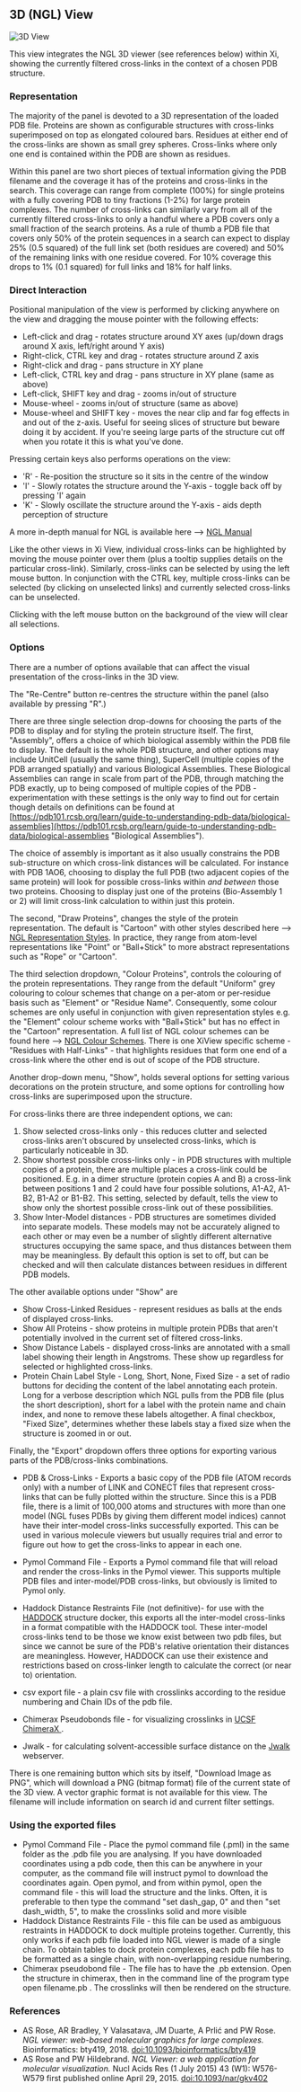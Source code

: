 ## 3D (NGL) View ##

![3D View](../../img/3d.png)

This view integrates the NGL 3D viewer (see references below) within Xi, showing the currently filtered cross-links in the context of a chosen PDB structure.

### Representation ###

The majority of the panel is devoted to a 3D representation of the loaded PDB file. Proteins are shown as configurable structures with cross-links superimposed on top as elongated coloured bars. Residues at either end of the cross-links are shown as small grey spheres. Cross-links where only one end is contained within the PDB are shown as residues.

Within this panel are two short pieces of textual information giving the PDB filename and the coverage it has of the proteins and cross-links in the search. This coverage can range from complete (100%) for single proteins with a fully covering PDB to tiny fractions (1-2%) for large protein complexes. The number of cross-links can similarly vary from all of the currently filtered cross-links to only a handful where a PDB covers only a small fraction of the search proteins. As a rule of thumb a PDB file that covers only 50% of the protein sequences in a search can expect to display 25% (0.5 squared) of the full link set (both residues are covered) and 50% of the remaining links with one residue covered. For 10% coverage this drops to 1% (0.1 squared) for full links and 18% for half links.

### Direct Interaction ###

Positional manipulation of the view is performed by clicking anywhere on the view and dragging the mouse pointer with the following effects:

* Left-click and drag - rotates structure around XY axes (up/down drags around X axis, left/right around Y axis)
* Right-click, CTRL key and drag - rotates structure around Z axis
* Right-click and drag - pans structure in XY plane
* Left-click, CTRL key and drag - pans structure in XY plane (same as above)
* Left-click, SHIFT key and drag - zooms in/out of structure
* Mouse-wheel - zooms in/out of structure (same as above)
* Mouse-wheel and SHIFT key - moves the near clip and far fog effects in and out of the z-axis. Useful for seeing slices of structure but beware doing it by accident. If you're seeing large parts of the structure cut off when you rotate it this is what you've done.

Pressing certain keys also performs operations on the view:

* 'R' - Re-position the structure so it sits in the centre of the window
* 'I' - Slowly rotates the structure around the Y-axis - toggle back off by pressing 'I' again
* 'K' - Slowly oscillate the structure around the Y-axis - aids depth perception of structure

A more in-depth manual for NGL is available here --> [NGL Manual](http://nglviewer.org/ngl/api/manual/index.html "http://nglviewer.org/ngl/api/manual/index.html")

Like the other views in Xi View, individual cross-links can be highlighted by moving the mouse pointer over them (plus a tooltip supplies details on the particular cross-link). Similarly, cross-links can be selected by using the left mouse button. In conjunction with the CTRL key, multiple cross-links can be selected (by clicking on unselected links) and currently selected cross-links can be unselected.

Clicking with the left mouse button on the background of the view will clear all selections.

### Options ###

There are a number of options available that can affect the visual presentation of the cross-links in the 3D view.

The "Re-Centre" button re-centres the structure within the panel (also available by pressing "R".)

There are three single selection drop-downs for choosing the parts of the PDB to display and for styling the protein structure itself. The first, "Assembly", offers a choice of which biological assembly within the PDB file to display. The default is the whole PDB structure, and other options may include UnitCell (usually the same thing), SuperCell (multiple copies of the PDB arranged spatially) and various Biological Assemblies. These Biological Assemblies can range in scale from part of the PDB, through matching the PDB exactly, up to being composed of multiple copies of the PDB - experimentation with these settings is the only way to find out for certain though details on definitions can be found at [https://pdb101.rcsb.org/learn/guide-to-understanding-pdb-data/biological-assemblies](https://pdb101.rcsb.org/learn/guide-to-understanding-pdb-data/biological-assemblies "Biological Assemblies").

The choice of assembly is important as it also usually constrains the PDB sub-structure on which cross-link distances will be calculated. For instance with PDB 1AO6, choosing to display the full PDB (two adjacent copies of the same protein) will look for possible cross-links within *and between* those two proteins. Choosing to display just one of the proteins (Bio-Assembly 1 or 2) will limit cross-link calculation to within just this protein.

The second, "Draw Proteins", changes the style of the protein representation. The default is "Cartoon" with other styles described here --> [NGL Representation Styles]("http://nglviewer.org/ngl/api/manual/molecular-representations.html"). In practice, they range from atom-level representations like "Point" or "Ball+Stick" to more abstract representations such as "Rope" or "Cartoon".

The third selection dropdown, "Colour Proteins", controls the colouring of the protein representations. They range from the default "Uniform" grey colouring to colour schemes that change on a per-atom or per-residue basis such as "Element" or "Residue Name". Consequently, some colour schemes are only useful in conjunction with given representation styles e.g. the "Element" colour scheme works with "Ball+Stick" but has no effect in the "Cartoon" representation. A full list of NGL colour schemes can be found here --> [NGL Colour Schemes]("http://nglviewer.org/ngl/api/manual/coloring.html"). There is one XiView specific scheme - "Residues with Half-Links" - that highlights residues that form one end of a cross-link where the other end is out of scope of the PDB structure.

Another drop-down menu, "Show", holds several options for setting various decorations on the protein structure, and some options for controlling how cross-links are superimposed upon the structure.

For cross-links there are three independent options, we can:

1. Show selected cross-links only - this reduces clutter and selected cross-links aren't obscured by unselected cross-links, which is particularly noticeable in 3D.
2. Show shortest possible cross-links only - in PDB structures with multiple copies of a protein, there are multiple places a cross-link could be positioned. E.g. in a dimer structure (protein copies A and B) a cross-link between positions 1 and 2 could have four possible solutions, A1-A2, A1-B2, B1-A2 or B1-B2. This setting, selected by default, tells the view to show only the shortest possible cross-link out of these possibilities.
3. Show Inter-Model distances - PDB structures are sometimes divided into separate models. These models may not be accurately aligned to each other or may even be a number of slightly different alternative structures occupying the same space, and thus distances between them may be meaningless. By default this option is set to off, but can be checked and will then calculate distances between residues in different PDB models.

The other available options under "Show" are

* Show Cross-Linked Residues - represent residues as balls at the ends of displayed cross-links.
* Show All Proteins - show proteins in multiple protein PDBs that aren't potentially involved in the current set of filtered cross-links. 
* Show Distance Labels - displayed cross-links are annotated with a small label showing their length in Angstroms. These show up regardless for selected or highlighted cross-links.
* Protein Chain Label Style - Long, Short, None, Fixed Size - a set of radio buttons for deciding the content of the label annotating each protein. Long for a verbose description which NGL pulls from the PDB file (plus the short description), short for a label with the protein name and chain index, and none to remove these labels altogether. A final checkbox, "Fixed Size", determines whether these labels stay a fixed size when the structure is zoomed in or out.

Finally, the "Export" dropdown offers three options for exporting various parts of the PDB/cross-links combinations.

* PDB & Cross-Links - Exports a basic copy of the PDB file (ATOM records only) with a number of LINK and CONECT files that represent cross-links that can be fully plotted within the structure. Since this is a PDB file, there is a limit of 100,000 atoms and structures with more than one model (NGL fuses PDBs by giving them different model indices) cannot have their inter-model cross-links successfully exported. This can be used in various molecule viewers but usually requires trial and error to figure out how to get the cross-links to appear in each one.

* Pymol Command File - Exports a Pymol command file that will reload and render the cross-links in the Pymol viewer. This supports multiple PDB files and inter-model/PDB cross-links, but obviously is limited to Pymol only.

* Haddock Distance Restraints File (not definitive)- for use with the [HADDOCK](https://haddock.science.uu.nl/services/HADDOCK2.2/) structure docker, this exports all the inter-model cross-links in a format compatible with the HADDOCK tool. These inter-model cross-links tend to be those we know exist between two pdb files, but since we cannot be sure of the PDB's relative orientation their distances are meaningless. However, HADDOCK can use their existence and restrictions based on cross-linker length to calculate the correct (or near to) orientation.
* csv export file - a plain csv file with crosslinks according to the residue numbering and Chain IDs of the pdb file.
* Chimerax Pseudobonds file - for visualizing crosslinks in [UCSF ChimeraX ](https://www.rbvi.ucsf.edu/chimerax/).
* Jwalk - for calculating solvent-accessible surface distance on the [Jwalk](http://jwalk.ismb.lon.ac.uk/jwalk/) webserver.

There is one remaining button which sits by itself, "Download Image as PNG", which will download a PNG (bitmap format) file of the current state of the 3D view. A vector graphic format is not available for this view. The filename will include information on search id and current filter settings.


### Using the exported files ###
* Pymol Command File - Place the pymol command file (.pml) in the same folder as the .pdb file you are analysing. If you have downloaded coordinates using a pdb code, then this can be anywhere in your computer, as the command file will instruct pymol to download the coordinates again. Open pymol, and from within pymol, open the command file - this will load the structure and the links. Often, it is preferable to then type the command "set dash_gap, 0" and then "set dash_width, 5", to make the crosslinks solid and more visible
* Haddock Distance Restraints File - this file can be used as ambiguous restraints in HADDOCK to dock multiple proteins together. Currently, this only works if each pdb file loaded into NGL viewer is made of a single chain. To obtain tables to dock protein complexes, each pdb file has to be formatted as a single chain, with non-overlapping residue numbering. 
* Chimerax pseudobond file - The file has to have the .pb extension. Open the structure in chimerax, then in the command line of the program type open filename.pb . The crosslinks will then be rendered on the structure.


### References ###

* AS Rose, AR Bradley, Y Valasatava, JM Duarte, A Prlić and PW Rose. _NGL viewer: web-based molecular graphics for large complexes._ Bioinformatics: bty419, 2018. [doi:10.1093/bioinformatics/bty419](http://dx.doi.org/10.1093/bioinformatics/bty419)
* AS Rose and PW Hildebrand. _NGL Viewer: a web application for molecular visualization._ Nucl Acids Res (1 July 2015) 43 (W1): W576-W579 first published online April 29, 2015. [doi:10.1093/nar/gkv402](https://doi.org/10.1093/nar/gkv402)


